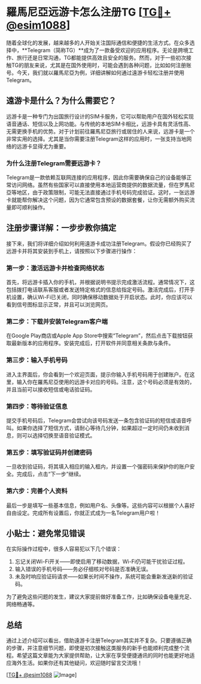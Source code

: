 # 羅馬尼亞远游卡怎么注册TG [[TG💪+ @esim1088](https://t.me/s/esim1088)]

随着全球化的发展，越来越多的人开始关注国际通信和便捷的生活方式。在众多选择中，**Telegram（简称TG）**成为了一款备受欢迎的应用程序。无论是跨境工作、旅行还是日常沟通，TG都能提供高效且安全的服务。然而，对于一些初次接触TG的朋友来说，尤其是在国外使用时，可能会遇到各种问题，比如如何注册账号。今天，我们就以羅馬尼亞为例，详细讲解如何通过遠游卡轻松注册并使用Telegram。

## 遠游卡是什么？为什么需要它？

远游卡是一种专门为出国旅行设计的SIM卡服务，它可以帮助用户在国外轻松实现语音通话、短信以及上网功能。与传统的本地SIM卡相比，远游卡具有灵活性高、无需更换手机的优势。对于计划前往羅馬尼亞旅行或居住的人来说，远游卡是一个非常实用的选择。尤其是当你需要注册Telegram这样的应用时，一张支持当地网络的远游卡显得尤为重要。

### 为什么注册Telegram需要远游卡？

Telegram是一款依赖互联网连接的应用程序，因此你需要确保自己的设备能够正常访问网络。虽然有些国家可以直接使用本地运营商提供的数据流量，但在罗馬尼亞等地区，由于政策限制，可能无法直接通过手机号码完成验证。这时，一张远游卡就能帮你解决这个问题，因为它通常包含预设的数据套餐，让你无需额外购买流量即可顺利操作。

## 注册步骤详解：一步步教你搞定

接下来，我们将详细介绍如何利用遠游卡成功注册Telegram。假设你已经购买了远游卡并将其安装到手机上，请按照以下步骤进行操作：

### 第一步：激活远游卡并检查网络状态

首先，将远游卡插入你的手机，并根据说明书提示完成激活流程。通常情况下，这包括拨打电话联系客服或者发送特定格式的信息给指定号码。激活完成后，打开手机设置，确认Wi-Fi已关闭，同时确保移动数据处于开启状态。此时，你应该可以看到信号图标显示正常，并且可以浏览网页。

### 第二步：下载并安装Telegram客户端

在Google Play商店或Apple App Store中搜索“Telegram”，然后点击下载按钮获取最新版本的应用程序。安装完成后，打开软件并同意相关条款与条件。

### 第三步：输入手机号码

进入主界面后，你会看到一个欢迎页面，提示你输入手机号码用于创建账户。在这里，输入你在羅馬尼亞使用的远游卡对应的号码。注意，这个号码必须是有效的，并且当前可以接收短信或电话验证码。

### 第四步：等待验证信息

提交手机号码后，Telegram会尝试向该号码发送一条包含验证码的短信或语音呼叫。如果你选择了短信方式，请耐心等待几分钟，如果超过一定时间仍未收到消息，则可以选择切换至语音验证模式。

### 第五步：填写验证码并创建密码

一旦收到验证码，将其填入相应的输入框内，并设置一个强密码来保护你的账户安全。完成后，点击“下一步”继续。

### 第六步：完善个人资料

最后一步是填写一些基本信息，例如用户名、头像等。这些内容可以根据个人喜好自由设定。完成所有设置后，你就正式成为一名Telegram用户啦！

## 小贴士：避免常见错误

在实际操作过程中，很多人容易犯以下几个错误：

1. 忘记关闭Wi-Fi开关——即使启用了移动数据，Wi-Fi仍可能干扰验证过程。
2. 输入错误的手机号码——务必仔细核对号码是否准确无误。
3. 未及时响应验证码请求——如果长时间不操作，系统可能会重新发送新的验证码。

为了避免这些问题的发生，建议大家提前做好准备工作，比如确保设备电量充足、网络畅通等。

## 总结

通过上述介绍可以看出，借助遠游卡注册Telegram其实并不复杂。只要遵循正确的步骤，并注意细节问题，即使是初次接触这类服务的新手也能顺利完成整个流程。希望这篇文章能为大家提供帮助，让大家在享受便捷通讯的同时也能更好地适应海外生活。如果你还有其他疑问，欢迎随时留言交流哦！

[[TG💪+ @esim1088](https://t.me/s/esim1088) ![Image](https://i.postimg.cc/4NQfJmqS/Snipaste-2025-05-13-00-14-12.png)]